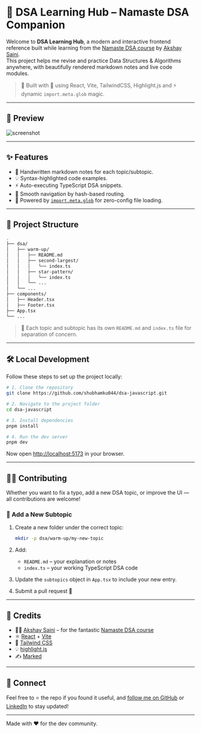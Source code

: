 # 🚀 DSA Learning Hub – Namaste DSA Companion

Welcome to **DSA Learning Hub**, a modern and interactive frontend reference built while learning from the [Namaste DSA course](https://namastedev.com/learn/namaste-dsa) by [Akshay Saini](https://twitter.com/akshaymarch7).  
This project helps me revise and practice Data Structures & Algorithms anywhere, with beautifully rendered markdown notes and live code modules.

> 🧠 Built with 💜 using React, Vite, TailwindCSS, Highlight.js and ⚡️ dynamic `import.meta.glob` magic.

---

## 📸 Preview

![screenshot](https://github.com/shubhamku044/dsa-javascript/assets/preview.png)

---

## ✨ Features

- 📘 Handwritten markdown notes for each topic/subtopic.
- 💡 Syntax-highlighted code examples.
- ⚡️ Auto-executing TypeScript DSA snippets.
- 🧭 Smooth navigation by hash-based routing.
- 🎯 Powered by [`import.meta.glob`](https://vitejs.dev/guide/features.html#glob-import) for zero-config file loading.

---

## 📂 Project Structure

```bash
.
├── dsa/
│   ├── warm-up/
│   │   ├── README.md
│   │   ├── second-largest/
│   │   │   └── index.ts
│   │   ├── star-pattern/
│   │   │   └── index.ts
│   │   └── ...
│   └── ...
├── components/
│   ├── Header.tsx
│   ├── Footer.tsx
├── App.tsx
└── ...
```

> 📁 Each topic and subtopic has its own `README.md` and `index.ts` file for separation of concern.

---

## 🛠️ Local Development

Follow these steps to set up the project locally:

```bash
# 1. Clone the repository
git clone https://github.com/shubhamku044/dsa-javascript.git

# 2. Navigate to the project folder
cd dsa-javascript

# 3. Install dependencies
pnpm install

# 4. Run the dev server
pnpm dev
```

Now open [http://localhost:5173](http://localhost:5173) in your browser.

---

## 🧑‍💻 Contributing

Whether you want to fix a typo, add a new DSA topic, or improve the UI — all contributions are welcome!

### 🔧 Add a New Subtopic

1. Create a new folder under the correct topic:

   ```bash
   mkdir -p dsa/warm-up/my-new-topic
   ```

2. Add:

   - `README.md` – your explanation or notes
   - `index.ts` – your working TypeScript DSA code

3. Update the `subtopics` object in `App.tsx` to include your new entry.

4. Submit a pull request 💜

---

## 📜 Credits

- 👨‍🏫 [Akshay Saini](https://twitter.com/akshaymarch7) – for the fantastic [Namaste DSA course](https://namastedev.com/learn/namaste-dsa)
- ⚛️ [React](https://react.dev/) + [Vite](https://vitejs.dev/)
- 🎨 [Tailwind CSS](https://tailwindcss.com/)
- 💡 [highlight.js](https://highlightjs.org/)
- ✍️ [Marked](https://marked.js.org/)

---

## 📣 Connect

Feel free to ⭐️ the repo if you found it useful, and [follow me on GitHub](https://github.com/shubhamku044) or [LinkedIn](https://www.linkedin.com/in/shubham-sharma-044) to stay updated!

---

Made with ❤️ for the dev community.
